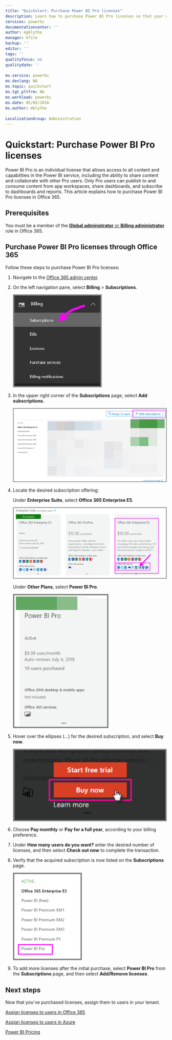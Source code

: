 ```yaml
---
title: "Quickstart: Purchase Power BI Pro licenses"
description: Learn how to purchase Power BI Pro licenses so that your users can access all content and capabilities in the Power BI service.
services: powerbi
documentationcenter: ''
author: mgblythe
manager: kfile
backup: ''
editor: ''
tags: ''
qualityfocus: no
qualitydate: ''

ms.service: powerbi
ms.devlang: NA
ms.topic: quickstart
ms.tgt_pltfrm: NA
ms.workload: powerbi
ms.date: 05/03/2018
ms.author: mblythe

LocalizationGroup: Administration
---
```


# Quickstart: Purchase Power BI Pro licenses

Power BI Pro is an individual license that allows access to all content and capabilities in the Power BI service, including the ability to share content and collaborate with other Pro users. Only Pro users can publish to and consume content from app workspaces, share dashboards, and subscribe to dashboards and reports. This article explains how to purchase Power BI Pro licenses in Office 365.


## Prerequisites

You must be a member of the [**Global administrator** or **Billing administrator**](https://support.office.com/article/about-office-365-admin-roles-da585eea-f576-4f55-a1e0-87090b6aaa9d?ui=en-US&rs=en-US&ad=US) role in Office 365. 


## Purchase Power BI Pro licenses through Office 365

Follow these steps to purchase Power BI Pro licenses:

1. Navigate to the [Office 365 admin center](https://portal.office.com/adminportal/home#/homepage).

2. On the left navigation pane, select **Billing** > **Subscriptions**.

    ![Navigation pane](media/service-admin-purchasing-power-bi-pro/service-purchasing-power-bi-pro/service-purchasing-power-bi-pro-01.png)

3. In the upper right corner of the **Subscriptions** page, select **Add subscriptions**.

    ![Subscription](media/service-admin-purchasing-power-bi-pro/service-purchasing-power-bi-pro/service-purchasing-power-bi-pro-02.png)

4. Locate the desired subscription offering:

    Under **Enterprise Suite**, select **Office 365 Enterprise E5**.

    ![Office E5 subscription](media/service-admin-purchasing-power-bi-pro/service-purchasing-power-bi-pro/service-purchasing-power-bi-pro-03.png)

    Under **Other Plans**, select **Power BI Pro**.

    ![Power BI subscription](media/service-admin-purchasing-power-bi-pro/service-purchasing-power-bi-pro/service-purchasing-power-bi-pro-04.png)

5. Hover over the ellipses (…) for the desired subscription, and select **Buy now**.

    ![Buy Now](media/service-admin-purchasing-power-bi-pro/service-purchasing-power-bi-pro/service-purchasing-power-bi-pro-05.png)

6. Choose **Pay monthly** or **Pay for a full year**, according to your billing preference.

7. Under **How many users do you want?** enter the desired number of licenses, and then select **Check out now** to complete the transaction.

8. Verify that the acquired subscription is now listed on the **Subscriptions** page.

   ![Acquired subscription](media/service-admin-purchasing-power-bi-pro/service-purchasing-power-bi-pro/service-purchasing-power-bi-pro-06.png)

9. To add more licenses after the initial purchase, select **Power BI Pro** from the **Subscriptions** page, and then select **Add/Remove licenses**.


## Next steps

Now that you've purchased licenses, assign them to users in your tenant.

[Assign licenses to users in Office 365](service-admin-assigning-power-bi-pro-licenses.md)

[Assign licenses to users in Azure](service-admin-assigning-power-bi-pro-licenses-azure.md)

[Power BI Pricing](https://powerbi.microsoft.com/en-us/pricing/)
